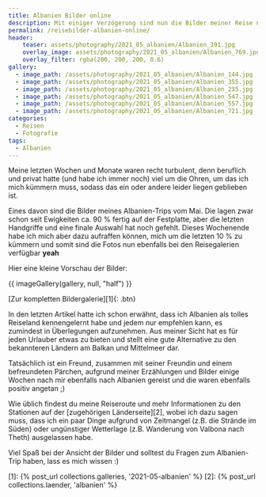 ```yaml
---
title: Albanien Bilder online
description: Mit einiger Verzögerung sind nun die Bilder meiner Reise nach Albanien online verfügbar.
permalink: /reisebilder-albanien-online/
header:
    teaser: assets/photography/2021_05_albanien/Albanien_391.jpg
    overlay_image: assets/photography/2021_05_albanien/Albanien_769.jpg
    overlay_filter: rgba(200, 200, 200, 0.6)
gallery:
  - image_path: /assets/photography/2021_05_albanien/Albanien_144.jpg
  - image_path: /assets/photography/2021_05_albanien/Albanien_355.jpg
  - image_path: /assets/photography/2021_05_albanien/Albanien_235.jpg
  - image_path: /assets/photography/2021_05_albanien/Albanien_547.jpg
  - image_path: /assets/photography/2021_05_albanien/Albanien_557.jpg
  - image_path: /assets/photography/2021_05_albanien/Albanien_721.jpg
categories:
  - Reisen
  - Fotografie
tags:
  - Albanien
---
```


Meine letzten Wochen und Monate waren recht turbulent, denn beruflich und privat hatte (und habe ich immer noch) viel um die Ohren, 
um das ich mich kümmern muss, sodass das ein oder andere leider liegen geblieben ist.

Eines davon sind die Bilder meines Albanien-Trips vom Mai. Die lagen zwar schon seit Ewigkeiten ca. 90 % fertig auf der Festplatte, 
aber die letzten Handgriffe und eine finale Auswahl hat noch gefehlt. 
Dieses Wochenende habe ich mich aber dazu aufraffen können, mich um die letzten 10 % zu kümmern 
und somit sind die Fotos nun ebenfalls bei den Reisegalerien verfügbar **yeah**

Hier eine kleine Vorschau der Bilder:

{{ imageGallery(gallery, null, "half") }}

[Zur kompletten Bildergalerie][1]{: .btn}

In den letzten Artikel hatte ich schon erwähnt, dass ich Albanien als tolles Reiseland kennengelernt habe und jedem nur empfehlen kann, 
es zumindest in Überlegungen aufzunehmen. 
Aus meiner Sicht hat es für jeden Urlauber etwas zu bieten und stellt eine gute Alternative zu den bekannteren Ländern am Balkan und Mittelmeer dar.

Tatsächlich ist ein Freund, zusammen mit seiner Freundin und einem befreundeten Pärchen, 
aufgrund meiner Erzählungen und Bilder einige Wochen nach mir ebenfalls nach Albanien gereist und die waren ebenfalls positiv angetan ;)

Wie üblich findest du meine Reiseroute und mehr Informationen zu den Stationen auf der [zugehörigen Länderseite][2], 
wobei ich dazu sagen muss, dass ich ein paar Dinge aufgrund von Zeitmangel (z.B. die Strände im Süden) 
oder ungünstiger Wetterlage (z.B. Wanderung von Valbona nach Theth) ausgelassen habe.

Viel Spaß bei der Ansicht der Bilder und solltest du Fragen zum Albanien-Trip haben, lass es mich wissen :)

[1]: {% post_url collections.galleries, '2021-05-albanien' %}
[2]: {% post_url collections.laender, 'albanien' %}